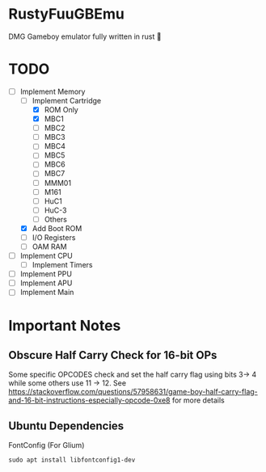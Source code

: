 # RustyFuuGBEmu

DMG Gameboy emulator fully written in rust 🦀

# TODO

- [ ] Implement Memory
    - [ ] Implement Cartridge
        - [x] ROM Only
        - [X] MBC1
        - [ ] MBC2
        - [ ] MBC3
        - [ ] MBC4
        - [ ] MBC5
        - [ ] MBC6
        - [ ] MBC7
        - [ ] MMM01
        - [ ] M161
        - [ ] HuC1
        - [ ] HuC-3
        - [ ] Others
    - [x] Add Boot ROM
    - [ ] I/O Registers
    - [ ] OAM RAM
- [ ] Implement CPU
    - [ ] Implement Timers
- [ ] Implement PPU
- [ ] Implement APU
- [ ] Implement Main

# Important Notes

## Obscure Half Carry Check for 16-bit OPs

Some specific OPCODES check and set the half carry flag using bits 3-> 4 while some others use 11 -> 12.
See https://stackoverflow.com/questions/57958631/game-boy-half-carry-flag-and-16-bit-instructions-especially-opcode-0xe8 for more details

## Ubuntu Dependencies


FontConfig (For Glium)
```
sudo apt install libfontconfig1-dev
```
